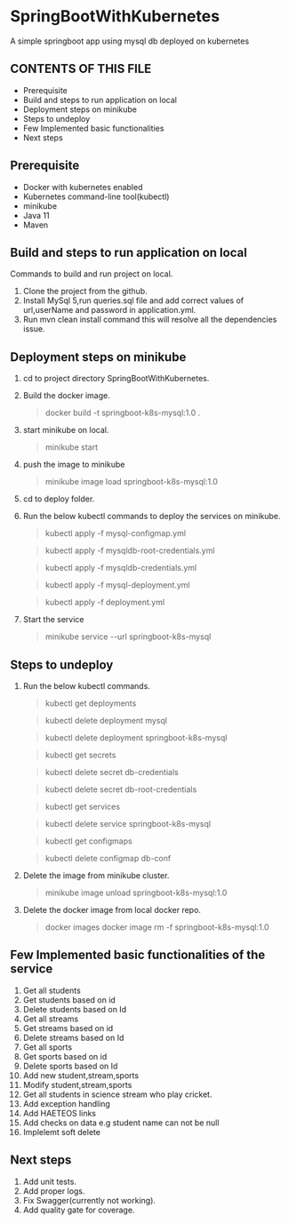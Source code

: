# SpringBootWithKubernetes
A simple springboot app using mysql db deployed on kubernetes

## CONTENTS OF THIS FILE

* Prerequisite
* Build and steps to run application on local
* Deployment steps on minikube
* Steps to undeploy
* Few Implemented basic functionalities
* Next steps

## Prerequisite

- Docker with kubernetes enabled
- Kubernetes command-line tool(kubectl)
- minikube
- Java 11
- Maven

## Build and steps to run application on local

Commands to build and run project on local.

1. Clone the project from the github.
2. Install MySql 5,run queries.sql file and add correct values of url,userName and password in application.yml.
3. Run mvn clean install command this will resolve all the dependencies issue.

## Deployment steps on minikube

1. cd to project directory SpringBootWithKubernetes.
2. Build the docker image.
   >docker build -t springboot-k8s-mysql:1.0 .
3. start minikube on local.
   >minikube start
4. push the image to minikube
   >minikube image load springboot-k8s-mysql:1.0
5. cd to deploy folder.
6. Run the below kubectl commands to deploy the services on minikube.
    >kubectl apply -f mysql-configmap.yml
   
    >kubectl apply -f mysqldb-root-credentials.yml
   
    >kubectl apply -f mysqldb-credentials.yml
   
    >kubectl apply -f mysql-deployment.yml
   
    >kubectl apply -f deployment.yml
7. Start the service
   >minikube service --url springboot-k8s-mysql

## Steps to undeploy
1. Run the below kubectl commands.
    >kubectl get deployments

    >kubectl delete deployment mysql

    >kubectl delete deployment springboot-k8s-mysql

    >kubectl get secrets

    >kubectl delete secret db-credentials

    >kubectl delete secret db-root-credentials

    >kubectl get services

    >kubectl delete service springboot-k8s-mysql

    >kubectl get configmaps

    >kubectl delete configmap db-conf
2. Delete the image from minikube cluster.
   >minikube image unload springboot-k8s-mysql:1.0
3. Delete the docker image from local docker repo.
    >docker images
    >docker image rm -f springboot-k8s-mysql:1.0

## Few Implemented basic functionalities of the service
1. Get all students
2. Get students based on id
3. Delete students based on Id
4. Get all streams
5. Get streams based on id
6. Delete streams based on Id
7. Get all sports
8. Get sports based on id
9. Delete sports based on Id
10. Add new student,stream,sports
11. Modify student,stream,sports
12. Get all students in science stream who play cricket.
13. Add exception handling
14. Add HAETEOS links
15. Add checks on data e.g student name can not be null
16. Implelemt soft delete

## Next steps
1. Add unit tests.
2. Add proper logs.
3. Fix Swagger(currently not working).
4. Add quality gate for coverage.